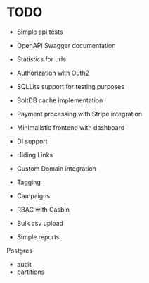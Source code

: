 # TODO

 - Simple api tests
 - OpenAPI Swagger documentation
 - Statistics for urls
 - Authorization with Outh2
 - SQLLite support for testing purposes
 - BoltDB cache implementation
 - Payment processing with Stripe integration
 - Minimalistic frontend with dashboard
 - DI support
 
 - Hiding Links
 - Custom Domain integration
 - Tagging
 - Campaigns

 - RBAC with Casbin
 - Bulk csv upload
 - Simple reports

 Postgres
 - audit
 - partitions